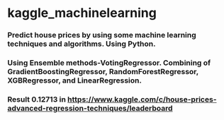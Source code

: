 # kaggle_machinelearning
### Predict house prices by using some machine learning techniques and algorithms. Using Python.
### Using Ensemble methods-VotingRegressor. Combining of GradientBoostingRegressor, RandomForestRegressor, XGBRegressor, and LinearRegression.
### Result 0.12713 in https://www.kaggle.com/c/house-prices-advanced-regression-techniques/leaderboard
